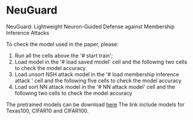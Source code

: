 # NeuGuard
NeuGuard: Lightweight Neuron-Guided Defense against Membership Inference Attacks


To check the model used in the paper, please:
1. Run all the cells above the '# start train';
2. Load model in the '# load saved model' cell and the following two cells to check the model accuracy
3. Load unsort NSH attack model in the '# load membership inference attack ' cell and the following five cells to check the model accuracy
4. Load sort NN attack model in the '# NN attack model' cell and the following two cells to check the model accuracy


The pretrained models can be download [here](https://drive.google.com/drive/folders/1qjPOpicHpCoKcdmL2Iko5f7P6ho5MrIq?usp=sharing)
The link include models for Texas100, CIFAR10 and CIFAR100. 
